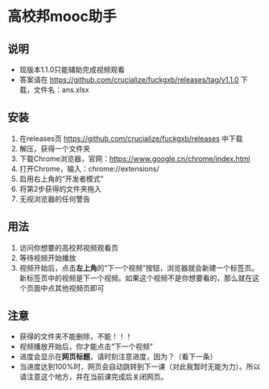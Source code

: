 # 高校邦mooc助手

## 说明

- 现版本1.1.0只能辅助完成视频观看
- 答案请在 https://github.com/crucialize/fuckgxb/releases/tag/v1.1.0 下载，文件名：ans.xlsx

## 安装

1. 在releases页 https://github.com/crucialize/fuckgxb/releases 中下载
2. 解压，获得一个文件夹
3. 下载Chrome浏览器，官网：https://www.google.cn/chrome/index.html
4. 打开Chrome，输入：chrome://extensions/
5. 启用右上角的“开发者模式”
6. 将第2步获得的文件夹拖入
7. 无视浏览器的任何警告

## 用法

1. 访问你想要的高校邦视频观看页
2. 等待视频开始播放
3. 视频开始后，点击**左上角**的“下一个视频”按钮，浏览器就会新建一个标签页。新标签页中的视频是下一个视频。如果这个视频不是你想要看的，那么就在这个页面中点其他视频页即可

## 注意

- 获得的文件夹不能删除，不能！！！
- 视频播放开始后，你才能点击“下一个视频”
- 进度会显示在**网页标题**，请时刻注意进度，因为？（看下一条）
- 当进度达到100%时，网页会自动跳转到下一课（对此我暂时无能为力）。所以请注意这个地方，并在当前课完成后关闭网页。